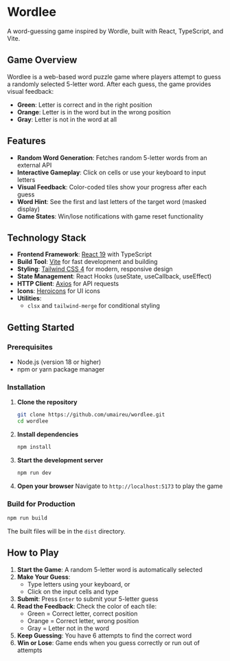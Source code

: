 # Wordlee

A word-guessing game inspired by Wordle, built with React, TypeScript, and Vite.

## Game Overview

Wordlee is a web-based word puzzle game where players attempt to guess a randomly selected 5-letter word. After each guess, the game provides visual feedback:

- **Green**: Letter is correct and in the right position
- **Orange**: Letter is in the word but in the wrong position
- **Gray**: Letter is not in the word at all

## Features

- **Random Word Generation**: Fetches random 5-letter words from an external API
- **Interactive Gameplay**: Click on cells or use your keyboard to input letters
- **Visual Feedback**: Color-coded tiles show your progress after each guess
- **Word Hint**: See the first and last letters of the target word (masked display)
- **Game States**: Win/lose notifications with game reset functionality

## Technology Stack

- **Frontend Framework**: [React 19](https://react.dev/) with TypeScript
- **Build Tool**: [Vite](https://vitejs.dev/) for fast development and building
- **Styling**: [Tailwind CSS 4](https://tailwindcss.com/) for modern, responsive design
- **State Management**: React Hooks (useState, useCallback, useEffect)
- **HTTP Client**: [Axios](https://axios-http.com/) for API requests
- **Icons**: [Heroicons](https://heroicons.com/) for UI icons
- **Utilities**:
  - `clsx` and `tailwind-merge` for conditional styling

## Getting Started

### Prerequisites

- Node.js (version 18 or higher)
- npm or yarn package manager

### Installation

1. **Clone the repository**

   ```bash
   git clone https://github.com/umaireu/wordlee.git
   cd wordlee
   ```

2. **Install dependencies**

   ```bash
   npm install
   ```

3. **Start the development server**

   ```bash
   npm run dev
   ```

4. **Open your browser**
   Navigate to `http://localhost:5173` to play the game

### Build for Production

```bash
npm run build
```

The built files will be in the `dist` directory.

## How to Play

1. **Start the Game**: A random 5-letter word is automatically selected
2. **Make Your Guess**:
   - Type letters using your keyboard, or
   - Click on the input cells and type
3. **Submit**: Press `Enter` to submit your 5-letter guess
4. **Read the Feedback**: Check the color of each tile:
   - Green = Correct letter, correct position
   - Orange = Correct letter, wrong position
   - Gray = Letter not in the word
5. **Keep Guessing**: You have 6 attempts to find the correct word
6. **Win or Lose**: Game ends when you guess correctly or run out of attempts
